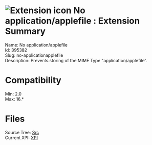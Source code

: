 # ![Extension icon](https://addons.thunderbird.net/static/img/addon-icons/default-64.png) No application/applefile : Extension Summary

Name: No application/applefile  
Id: 395382  
Slug: no-applicationapplefile  
Description: Prevents storing of the MIME Type "application/applefile".
  

# Compatibility
Min: 2.0  
Max: 16.*  

# Files

Source Tree: [Src](C:/Dev/Thunderbird/ThunderKdB/xall/xOther/395382-no-applicationapplefile/src)  
Current XPI: [XPI](C:/Dev/Thunderbird/ThunderKdB/xall/xOther/395382-no-applicationapplefile/xpi)  



